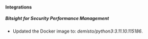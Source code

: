 
#### Integrations

##### Bitsight for Security Performance Management

- Updated the Docker image to: *demisto/python3:3.11.10.115186*.
